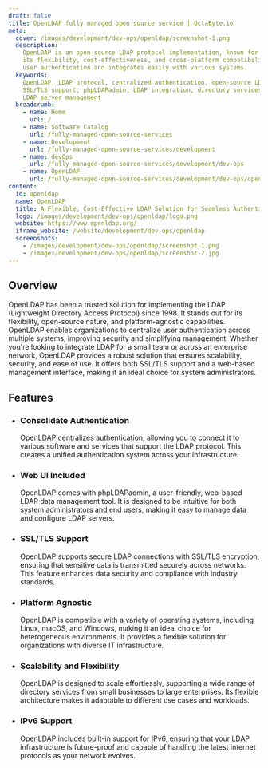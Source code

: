 ```yaml
---
draft: false
title: OpenLDAP fully managed open source service | OctaByte.io
meta:
  cover: /images/development/dev-ops/openldap/screenshot-1.png
  description:
    OpenLDAP is an open-source LDAP protocol implementation, known for
    its flexibility, cost-effectiveness, and cross-platform compatibility. It centralizes
    user authentication and integrates easily with various systems.
  keywords:
    OpenLDAP, LDAP protocol, centralized authentication, open-source LDAP,
    SSL/TLS support, phpLDAPadmin, LDAP integration, directory services, secure authentication,
    LDAP server management
  breadcrumb:
    - name: Home
      url: /
    - name: Software Catalog
      url: /fully-managed-open-source-services
    - name: Development
      url: /fully-managed-open-source-services/development
    - name: devOps
      url: /fully-managed-open-source-services/development/dev-ops
    - name: OpenLDAP
      url: /fully-managed-open-source-services/development/dev-ops/openldap
content:
  id: openldap
  name: OpenLDAP
  title: A Flexible, Cost-Effective LDAP Solution for Seamless Authentication
  logo: /images/development/dev-ops/openldap/logo.png
  website: https://www.openldap.org/
  iframe_website: /website/development/dev-ops/openldap
  screenshots:
    - /images/development/dev-ops/openldap/screenshot-1.png
    - /images/development/dev-ops/openldap/screenshot-2.jpg
---
```


## Overview

OpenLDAP has been a trusted solution for implementing the LDAP (Lightweight Directory Access Protocol) since 1998. It stands out for its flexibility, open-source nature, and platform-agnostic capabilities. OpenLDAP enables organizations to centralize user authentication across multiple systems, improving security and simplifying management. Whether you're looking to integrate LDAP for a small team or across an enterprise network, OpenLDAP provides a robust solution that ensures scalability, security, and ease of use. It offers both SSL/TLS support and a web-based management interface, making it an ideal choice for system administrators.

## Features

- ### Consolidate Authentication

  OpenLDAP centralizes authentication, allowing you to connect it to various software and services that support the LDAP protocol. This creates a unified authentication system across your infrastructure.

- ### Web UI Included

  OpenLDAP comes with phpLDAPadmin, a user-friendly, web-based LDAP data management tool. It is designed to be intuitive for both system administrators and end users, making it easy to manage data and configure LDAP servers.

- ### SSL/TLS Support

  OpenLDAP supports secure LDAP connections with SSL/TLS encryption, ensuring that sensitive data is transmitted securely across networks. This feature enhances data security and compliance with industry standards.

- ### Platform Agnostic

  OpenLDAP is compatible with a variety of operating systems, including Linux, macOS, and Windows, making it an ideal choice for heterogeneous environments. It provides a flexible solution for organizations with diverse IT infrastructure.

- ### Scalability and Flexibility

  OpenLDAP is designed to scale effortlessly, supporting a wide range of directory services from small businesses to large enterprises. Its flexible architecture makes it adaptable to different use cases and workloads.

- ### IPv6 Support

  OpenLDAP includes built-in support for IPv6, ensuring that your LDAP infrastructure is future-proof and capable of handling the latest internet protocols as your network evolves.
